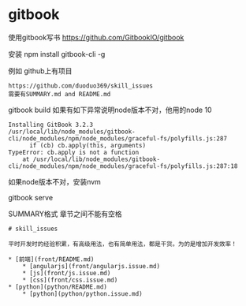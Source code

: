 gitbook
===

使用gitbook写书
    https://github.com/GitbookIO/gitbook

安装
    npm install gitbook-cli -g

例如 github上有项目

    https://github.com/duoduo369/skill_issues
    需要有SUMMARY.md and README.md

gitbook build 如果有如下异常说明node版本不对，他用的node 10

	Installing GitBook 3.2.3
	/usr/local/lib/node_modules/gitbook-cli/node_modules/npm/node_modules/graceful-fs/polyfills.js:287
		  if (cb) cb.apply(this, arguments)
	TypeError: cb.apply is not a function
		at /usr/local/lib/node_modules/gitbook-cli/node_modules/npm/node_modules/graceful-fs/polyfills.js:287:18

如果node版本不对，安装nvm

gitbook serve


SUMMARY格式
    章节之间不能有空格

    # skill_issues

    平时开发时的经验积累，有高级用法，也有简单用法，都是干货。为的是增加开发效率！

    * [前端](front/README.md)
        * [angularjs](front/angularjs.issue.md)
        * [js](front/js.issue.md)
        * [css](front/css.issue.md)
    * [python](python/README.md)
        * [python](python/python.issue.md)

